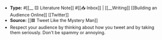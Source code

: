 - **Type:** #[[__ 🟨 Literature Note]] #[[📥 Inbox]] | [[__Writing]] [[Building an Audience Online]] [[Twitter]]
- **Source:** [[🟦 Tweet Like the Mystery Man]]
- Respect your audience by thinking about how you tweet and by taking them seriously. Don't be spammy or annoying.
